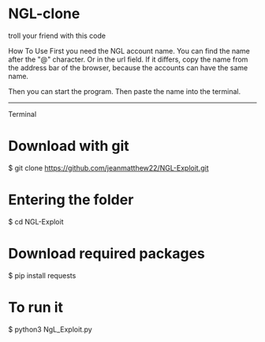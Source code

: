 # NGL-clone
troll your friend with this code

How To Use
First you need the NGL account name.
You can find the name after the "@" character. Or in the url field. If it differs, copy the name from the address bar of the browser, because the accounts can have the same name.

Then you can start the program.
Then paste the name into the terminal.

-------------------------------------------------------------
Terminal
# Download with git
$ git clone https://github.com/jeanmatthew22/NGL-Exploit.git

# Entering the folder
$ cd NGL-Exploit

# Download required packages
$ pip install requests


# To run it
$ python3 NgL_Exploit.py
